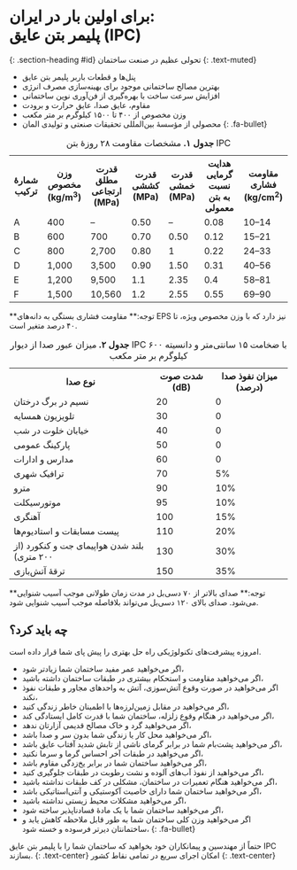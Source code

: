 # برای اولین بار در ایران:<br>پلیمر بتن عایق (IPC)
{: .section-heading #id}
تحولی عظیم در صنعت ساختمان
{: .text-muted}

+ <i class="fad fa-gem"></i>پنل‌ها و قطعات باربر پلیمر بتن عایق
+ <i class="fad fa-gem"></i>بهترین مصالح ساختمانی موجود برای بهینه‌سازی مصرف انرژی
+ <i class="fad fa-gem"></i>افزایش سرعت ساخت با بهره‌گیری از فن‌آوری نوین ساختمانی
+ <i class="fad fa-gem"></i>مقاوم، عایق صدا، عایق حرارت و برودت
+ <i class="fad fa-gem"></i>وزن مخصوص از ۴۰۰ تا ۱۵۰۰ کیلوگرم بر متر مکعب
+ <i class="fad fa-gem"></i>محصولی از مؤسسۀ بین‌المللی تحقیقات صنعتی و تولیدی المان
{: .fa-bullet}


<table id="table-1-ipc-strength" class="table table-hover">
    <caption><strong>جدول ۱.</strong> مشخصات مقاومت ۲۸ روزۀ بتن IPC</caption>
    <tr>
        <th>شمارۀ ترکیب</th>
        <th>وزن مخصوص (kg/m<sup>3</sup>)</th>
        <th>قدرت مطلق ارتجاعی (MPa)</th>
        <th>قدرت کششی (MPa)</th>
        <th>قدرت خمشی (MPa)</th>
        <th>هدایت گرمایی نسبت به بتن معمولی</th>
        <th>مقاومت فشاری (kg/cm<sup>2</sup>)</th>
    </tr>
    <tr>
        <td>A</td>
        <td>400</td>
        <td>–</td>
        <td>0.50</td>
        <td>–</td>
        <td>0.08</td>
        <td>10–14</td>
    </tr>
    <tr>
        <td>B</td>
        <td>600</td>
        <td>700</td>
        <td>0.70</td>
        <td>0.50</td>
        <td>0.12</td>
        <td>15–21</td>
    </tr>
    <tr>
        <td>C</td>
        <td>800</td>
        <td>2,700</td>
        <td>0.80</td>
        <td>1</td>
        <td>0.22</td>
        <td>24–33</td>
    </tr>
    <tr>
        <td>D</td>
        <td>1,000</td>
        <td>3,500</td>
        <td>0.90</td>
        <td>1.50</td>
        <td>0.31</td>
        <td>40–56</td>
    </tr>
    <tr>
        <td>E</td>
        <td>1,200</td>
        <td>9,500</td>
        <td>1.1</td>
        <td>2.35</td>
        <td>0.4</td>
        <td>58–81</td>
    </tr>
    <tr>
        <td>F</td>
        <td>1,500</td>
        <td>10,560</td>
        <td>1.2</td>
        <td>2.55</td>
        <td>0.55</td>
        <td>69–90</td>
    </tr>
</table>
**توجه:** مقاومت فشاری بستگی به دانه‌های EPS نیز دارد که با وزن مخصوص ویژه، تا ۴۰ درصد متغیر است.


<table id="table-2-ipc-acoustic-insulation" class="table table-hover">
    <caption><strong>جدول ۲.</strong> میزان عبور صدا از دیوار IPC با ضخامت ۱۵ سانتی‌متر و دانسیته ۶۰۰ کیلوگرم بر متر مکعب</caption>
    <tr>
        <th>نوع صدا</th>
        <th>شدت صوت (dB)</th>
        <th>میزان نفوذ صدا (درصد)</th>
    </tr>
    <tr>
        <td>نسیم در برگ درختان</td>
        <td>20</td>
        <td>0</td>
    </tr>
    <tr>
        <td>تلویزیون همسایه</td>
        <td>30</td>
        <td>0</td>
    </tr>
    <tr>
        <td>خیابان خلوت در شب</td>
        <td>40</td>
        <td>0</td>
    </tr>
    <tr>
        <td>پارکینگ عمومی</td>
        <td>50</td>
        <td>0</td>
    </tr>
    <tr>
        <td>مدارس و ادارات</td>
        <td>60</td>
        <td>0</td>
    </tr>
    <tr>
        <td>ترافیک شهری</td>
        <td>70</td>
        <td>5%</td>
    </tr>
    <tr>
        <td>مترو</td>
        <td>90</td>
        <td>10%</td>
    </tr>
    <tr>
        <td>موتورسیکلت</td>
        <td>95</td>
        <td>10%</td>
    </tr>
    <tr>
        <td>آهنگری</td>
        <td>100</td>
        <td>15%</td>
    </tr>
    <tr>
        <td>پیست مسابقات و استادیوم‌ها</td>
        <td>110</td>
        <td>20%</td>
    </tr>
    <tr>
        <td>بلند شدن هواپیمای جت و کنکورد (از ۲۰۰ متری)</td>
        <td>130</td>
        <td>30%</td>
    </tr>
    <tr>
        <td>ترقۀ آتش‌بازی</td>
        <td>150</td>
        <td>35%</td>
    </tr>
</table>
**توجه:** صدای بالاتر از ۷۰ دسی‌بل در مدت زمان طولانی موجب آسیب شنوایی می‌شود. صدای بالای ۱۲۰ دسی‌بل می‌تواند بلافاصله موجب آسیب شنوایی شود.


## چه باید کرد؟
امروزه پیشرفت‌های تکنولوژیکی راه حل بهتری را پیش پای شما قرار داده است.
+ <i class="fad fa-check"></i>اگر می‌خواهید عمر مفید ساختمان شما زیادتر شود،
+ <i class="fad fa-check"></i>اگر می‌خواهید مقاومت و استحکام بیشتری در طبقات ساختمان داشته باشید،
+ <i class="fad fa-check"></i>اگر می‌خواهید در صورت وقوع آتش‌سوزی، آتش به واحدهای مجاور و طبقات نفوذ نکند،
+ <i class="fad fa-check"></i>اگر می‌خواهید در مقابل زمین‌لرزه‌ها با اطمینان خاطر زندگی کنید،
+ <i class="fad fa-check"></i>اگر می‌خواهید در هنگام وقوع زلزله، ساختمان شما با قدرت کامل ایستادگی کند،
+ <i class="fad fa-check"></i>اگر می‌خواهید گرد و خاک مصالح قدیمی آزارتان ندهد،
+ <i class="fad fa-check"></i>اگر می‌خواهید محل کار یا زندگی شما بدون سر و صدا باشد،
+ <i class="fad fa-check"></i>اگر می‌خواهید پشت‌بام شما در برابر گرمای ناشی از تابش شدید آفتاب عایق باشد،
+ <i class="fad fa-check"></i>اگر می‌خواهید در طبقات آخر احساس گرما و سرما نکنید،
+ <i class="fad fa-check"></i>اگر می‌خواهید ساختمان شما در برابر یخ‌زدگی مقاوم باشد،
+ <i class="fad fa-check"></i>اگر می‌خواهید از نفوذ آب‌های آلوده و نشت رطوبت در طبقات جلوگیری کنید،
+ <i class="fad fa-check"></i>اگر می‌خواهید هنگام تعمیرات در ساختمان، مشکلی در کف طبقات نداشته باشید،
+ <i class="fad fa-check"></i>اگر می‌خواهید ساختمان شما دارای خاصیت آکوستیکی و آنتی‌استاتیکی باشد،
+ <i class="fad fa-check"></i>اگر می‌خواهید مشکلات محیط زیستی نداشته باشید،
+ <i class="fad fa-check"></i>اگر می‌خواهید ساختمان شما با یک مادۀ فسادناپذیر ساخته شود،
+ <i class="fad fa-check"></i>اگر می‌خواهید وزن کلی ساختمان شما به طور قابل ملاحظه کاهش یابد و ساختمانتان دیرتر فرسوده و خسته شود،
{: .fa-bullet}

حتماً از مهندسین و پیمانکاران خود بخواهید که ساختمان شما را با پلیمر بتن عایق IPC بسازند.
{: .text-center}
امکان اجرای سریع در تمامی نقاط کشور
{: .text-center}
